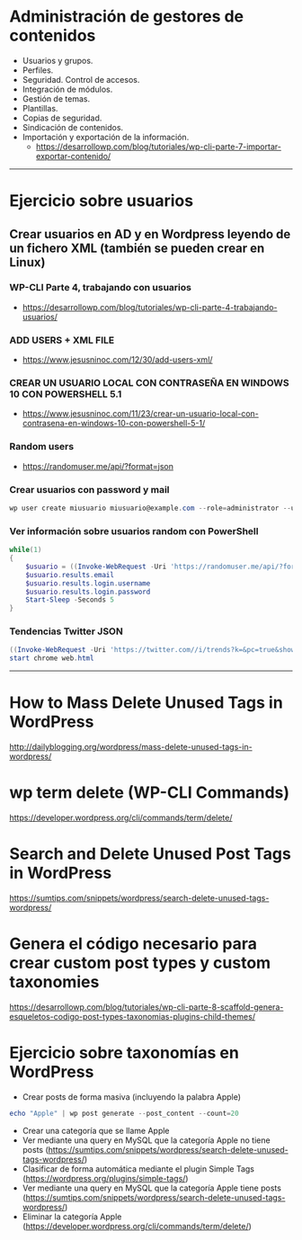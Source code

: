 # Administración de gestores de contenidos
- Usuarios y grupos.
- Perfiles.
- Seguridad. Control de accesos.
- Integración de módulos.
- Gestión de temas.
- Plantillas.
- Copias de seguridad.
- Sindicación de contenidos.
- Importación y exportación de la información.
  * https://desarrollowp.com/blog/tutoriales/wp-cli-parte-7-importar-exportar-contenido/

------------------------

# Ejercicio sobre usuarios
## Crear usuarios en AD y en Wordpress leyendo de un fichero XML (también se pueden crear en Linux)
### WP-CLI Parte 4, trabajando con usuarios
* https://desarrollowp.com/blog/tutoriales/wp-cli-parte-4-trabajando-usuarios/
### ADD USERS + XML FILE
* https://www.jesusninoc.com/12/30/add-users-xml/
### CREAR UN USUARIO LOCAL CON CONTRASEÑA EN WINDOWS 10 CON POWERSHELL 5.1
* https://www.jesusninoc.com/11/23/crear-un-usuario-local-con-contrasena-en-windows-10-con-powershell-5-1/
### Random users
* https://randomuser.me/api/?format=json
### Crear usuarios con password y mail
```PowerShell
wp user create miusuario miusuario@example.com --role=administrator --user_pass=miclave 
```
### Ver información sobre usuarios random con PowerShell
```PowerShell
while(1)
{
    $usuario = ((Invoke-WebRequest -Uri 'https://randomuser.me/api/?format=json').content | ConvertFrom-JSON)
    $usuario.results.email
    $usuario.results.login.username
    $usuario.results.login.password
    Start-Sleep -Seconds 5
}
```
### Tendencias Twitter JSON
```PowerShell
((Invoke-WebRequest -Uri 'https://twitter.com//i/trends?k=&pc=true&show_context=false&src=search-home').content | ConvertFrom-JSON).module_html | Out-File web.html
start chrome web.html
```

------------------------

# How to Mass Delete Unused Tags in WordPress
http://dailyblogging.org/wordpress/mass-delete-unused-tags-in-wordpress/

# wp term delete (WP-CLI Commands)
https://developer.wordpress.org/cli/commands/term/delete/

# Search and Delete Unused Post Tags in WordPress
https://sumtips.com/snippets/wordpress/search-delete-unused-tags-wordpress/

# Genera el código necesario para crear custom post types y custom taxonomies
https://desarrollowp.com/blog/tutoriales/wp-cli-parte-8-scaffold-genera-esqueletos-codigo-post-types-taxonomias-plugins-child-themes/

# Ejercicio sobre taxonomías en WordPress
- Crear posts de forma masiva (incluyendo la palabra Apple)
```PowerShell
echo "Apple" | wp post generate --post_content --count=20
```
- Crear una categoría que se llame Apple
- Ver mediante una query en MySQL que la categoría Apple no tiene posts (https://sumtips.com/snippets/wordpress/search-delete-unused-tags-wordpress/)
- Clasificar de forma automática mediante el plugin Simple Tags (https://wordpress.org/plugins/simple-tags/)
- Ver mediante una query en MySQL que la categoría Apple tiene posts (https://sumtips.com/snippets/wordpress/search-delete-unused-tags-wordpress/)
- Eliminar la categoría Apple (https://developer.wordpress.org/cli/commands/term/delete/)
